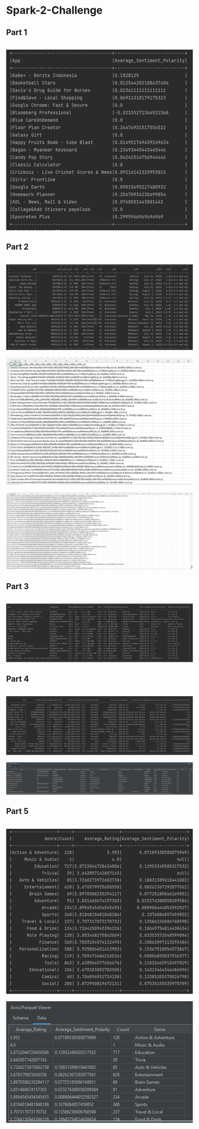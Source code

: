 # Spark-2-Challenge

## Part 1
</br>

<img src="img/part1-1.PNG">

</br>

## Part 2
</br>

<img src="img/part2-2.PNG">

</br>
</br>

<img src="img/part2-3.PNG">

</br>

</br>

<img src="img/part2-4.PNG">

</br>

## Part 3
</br>

<img src="img/part3-1.PNG">

</br>

## Part 4
</br>

<img src="img/part4-1.PNG">

</br>
</br>

<img src="img/part4-2.PNG">

</br>

## Part 5
</br>

<img src="img/part5-1.PNG">

</br>
</br>

<img src="img/part5-2.PNG">

</br>


